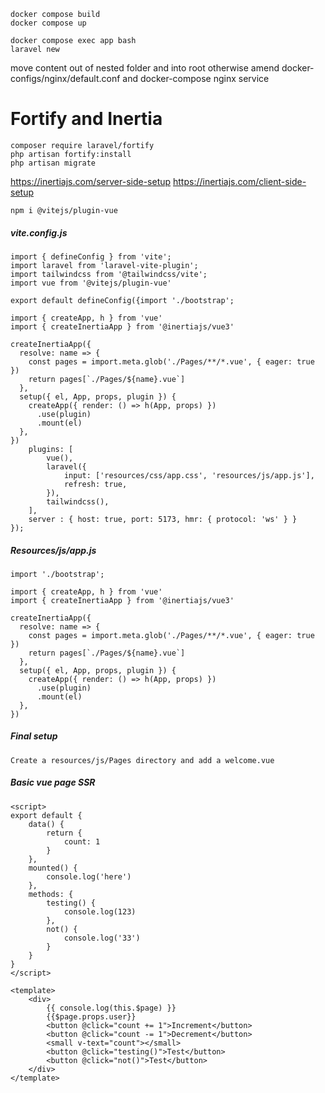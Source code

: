 ```
docker compose build
docker compose up
```

```
docker compose exec app bash
laravel new
```

move content out of nested folder and into root otherwise amend docker-configs/nginx/default.conf and docker-compose nginx service



# Fortify and Inertia
```
composer require laravel/fortify
php artisan fortify:install
php artisan migrate
```

https://inertiajs.com/server-side-setup
https://inertiajs.com/client-side-setup

```
npm i @vitejs/plugin-vue
```

##### vite.config.js
```
import { defineConfig } from 'vite';
import laravel from 'laravel-vite-plugin';
import tailwindcss from '@tailwindcss/vite';
import vue from '@vitejs/plugin-vue'

export default defineConfig({import './bootstrap';

import { createApp, h } from 'vue'
import { createInertiaApp } from '@inertiajs/vue3'

createInertiaApp({
  resolve: name => {
    const pages = import.meta.glob('./Pages/**/*.vue', { eager: true })
    return pages[`./Pages/${name}.vue`]
  },
  setup({ el, App, props, plugin }) {
    createApp({ render: () => h(App, props) })
      .use(plugin)
      .mount(el)
  },
})
    plugins: [
        vue(),
        laravel({
            input: ['resources/css/app.css', 'resources/js/app.js'],
            refresh: true,
        }),
        tailwindcss(),
    ],
    server : { host: true, port: 5173, hmr: { protocol: 'ws' } }
});
```


##### Resources/js/app.js
```
import './bootstrap';

import { createApp, h } from 'vue'
import { createInertiaApp } from '@inertiajs/vue3'

createInertiaApp({
  resolve: name => {
    const pages = import.meta.glob('./Pages/**/*.vue', { eager: true })
    return pages[`./Pages/${name}.vue`]
  },
  setup({ el, App, props, plugin }) {
    createApp({ render: () => h(App, props) })
      .use(plugin)
      .mount(el)
  },
})
```


##### Final setup
```
Create a resources/js/Pages directory and add a welcome.vue
```


##### Basic vue page SSR
```
<script>
export default {
    data() {
        return {
            count: 1
        }
    },
    mounted() {
        console.log('here')
    },
    methods: {
        testing() {
            console.log(123)
        },
        not() {
            console.log('33')
        }
    }
}
</script>

<template>
    <div>
        {{ console.log(this.$page) }}
        {{$page.props.user}}
        <button @click="count += 1">Increment</button>
        <button @click="count -= 1">Decrement</button>
        <small v-text="count"></small>
        <button @click="testing()">Test</button>
        <button @click="not()">Test</button>
    </div>
</template>
```